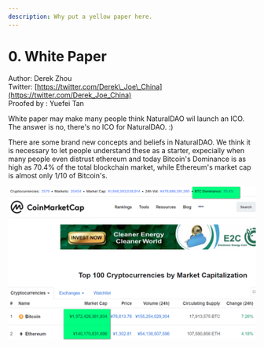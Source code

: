 ```yaml
---
description: Why put a yellow paper here.
---
```


# 0. White Paper

Author: Derek Zhou  
Twitter: [https://twitter.com/Derek\_Joe\_China](https://twitter.com/Derek_Joe_China)  
Proofed by : Yuefei Tan

White paper may make many people think NaturalDAO wil launch an ICO. The answer is no, there's no ICO for NaturalDAO. :\)

There are some brand new concepts and beliefs in NaturalDAO. We think it is necessary to let people understand these as a starter, expecially when many people even distrust ethereum and today Bitcoin's Dominance is as high as 70.4% of the total blockchain market, while Ethereum's market cap is almost only 1/10 of Bitcoin's. 

![Coinmarketcap, Sep 04, 2019\(Hongkong\)](../.gitbook/assets/image.png)



